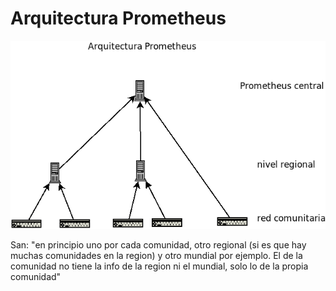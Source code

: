 # Arquitectura Prometheus

![Arquitectura Prometheus](img/arquitectura.prometheus.png)

San: "en principio uno por cada comunidad, otro regional (si es que hay muchas comunidades en la region) y otro mundial por ejemplo. El de la comunidad no tiene la info de la region ni el mundial, solo lo de la propia comunidad"
